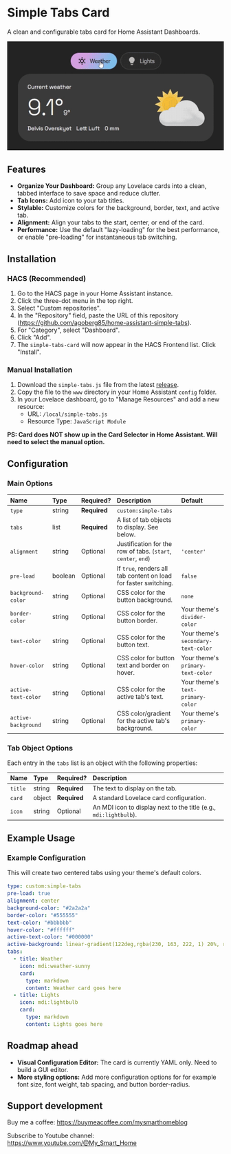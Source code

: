 # Simple Tabs Card

A clean and configurable tabs card for Home Assistant Dashboards.

![Simple Tabs Card Screenshot](https://raw.githubusercontent.com/agoberg85/home-assistant-simple-tabs/main/simple-tabs-gif.gif)

## Features

- **Organize Your Dashboard:** Group any Lovelace cards into a clean, tabbed interface to save space and reduce clutter.
- **Tab Icons:** Add icon to your tab titles.
- **Stylable:** Customize colors for the background, border, text, and active tab.
- **Alignment:** Align your tabs to the start, center, or end of the card.
- **Performance:** Use the default "lazy-loading" for the best performance, or enable "pre-loading" for instantaneous tab switching.

## Installation

### HACS (Recommended)

1.  Go to the HACS page in your Home Assistant instance.
2.  Click the three-dot menu in the top right.
3.  Select "Custom repositories".
4.  In the "Repository" field, paste the URL of this repository (https://github.com/agoberg85/home-assistant-simple-tabs).
5.  For "Category", select "Dashboard".
6.  Click "Add".
7.  The `simple-tabs-card` will now appear in the HACS Frontend list. Click "Install".

### Manual Installation

1.  Download the `simple-tabs.js` file from the latest [release](https://github.com/agoberg85/home-assistant-simple-tabs/releases).
2.  Copy the file to the `www` directory in your Home Assistant `config` folder.
3.  In your Lovelace dashboard, go to "Manage Resources" and add a new resource:
    - URL: `/local/simple-tabs.js`
    - Resource Type: `JavaScript Module`

**PS: Card does NOT show up in the Card Selector in Home Assistant. Will need to select the manual option.**

## Configuration

### Main Options

| Name | Type | Required? | Description | Default |
| :--- | :--- | :--- | :--- | :--- |
| `type` | string | **Required** | `custom:simple-tabs` | |
| `tabs` | list | **Required** | A list of tab objects to display. See below. | |
| `alignment` | string | Optional | Justification for the row of tabs. (`start`, `center`, `end`) | `'center'` |
| `pre-load` | boolean | Optional | If `true`, renders all tab content on load for faster switching. | `false` |
| `background-color`| string | Optional | CSS color for the button background. | `none` |
| `border-color` | string | Optional | CSS color for the button border. | Your theme's `divider-color` |
| `text-color` | string | Optional | CSS color for the button text. | Your theme's `secondary-text-color`|
| `hover-color` | string | Optional | CSS color for button text and border on hover. | Your theme's `primary-text-color`|
| `active-text-color`| string | Optional | CSS color for the active tab's text. | Your theme's `text-primary-color`|
| `active-background`| string | Optional | CSS color/gradient for the active tab's background. | Your theme's `primary-color` |

### Tab Object Options

Each entry in the `tabs` list is an object with the following properties:

| Name | Type | Required? | Description |
| :--- | :--- | :--- | :--- |
| `title` | string | **Required** | The text to display on the tab. |
| `card` | object | **Required** | A standard Lovelace card configuration. |
| `icon` | string | Optional | An MDI icon to display next to the title (e.g., `mdi:lightbulb`). |

## Example Usage

### Example Configuration

This will create two centered tabs using your theme's default colors.

```yaml
type: custom:simple-tabs
pre-load: true
alignment: center
background-color: "#2a2a2a"
border-color: "#555555"
text-color: "#bbbbbb"
hover-color: "#ffffff"
active-text-color: "#000000"
active-background: linear-gradient(122deg,rgba(230, 163, 222, 1) 20%, rgba(0, 212, 255, 1) 150%)
tabs:
  - title: Weather
    icon: mdi:weather-sunny
    card:
      type: markdown
      content: Weather card goes here
  - title: Lights
    icon: mdi:lightbulb
    card:
      type: markdown
      content: Lights goes here
```

## Roadmap ahead

- **Visual Configuration Editor:** The card is currently YAML only. Need to build a GUI editor.
- **More styling options:** Add more configuration options for for example font size, font weight, tab spacing, and button border-radius.

## Support development

Buy me a coffee: https://buymeacoffee.com/mysmarthomeblog

Subscribe to Youtube channel: https://www.youtube.com/@My_Smart_Home
